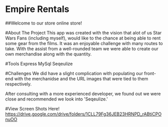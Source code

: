 # Empire Rentals

##Welcome to our store online store!

#About The Project
  This app was created with the vision that alot of us Star Wars Fans (including myself), 
  would like to the chance at being able to rent some gear from the films. It was an 
  enjoyable challenge with many routes to take. With the assist from a well-rounded team
  we were able to create our own merchandise along with the quantity.

#Tools
  Express
  MySql
  Seqeulize

#Challenges 
  We did have a slight complication with populating our front-end with the merchanidse 
  and the URL images that were tied to them respectively. 
  
  After consulting with a more experienced developer, we found out we were close and 
  recommended we look into 'Seqeulize.'
  
  #View Screen Shots Here!
    https://drive.google.com/drive/folders/1CLL79Fg36JEB23HRNPD_rABtiCPOnuOO
